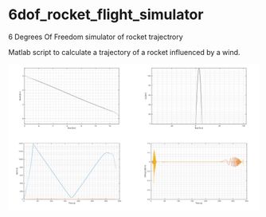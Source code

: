 # 6dof_rocket_flight_simulator
6 Degrees Of Freedom simulator of rocket trajectrory

Matlab script to calculate a trajectory of a rocket influenced by a wind. 

![Alt text](readme_pictures/2D_trajectory.png?raw=true "Title")